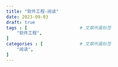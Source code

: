```yaml
---
title: "软件工程-阅读"
date: 2023-09-03
draft: true
tags : [                    # 文章所属标签
    "软件工程",
]
categories : [              # 文章所属标签
    "阅读",
]
---
```

